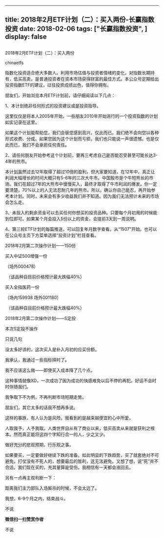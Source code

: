 
---
title:  2018年2月ETF计划（二）：买入两份-长赢指数投资
date: 2018-02-06
tags: ["长赢指数投资", ]
display: false
---


## 



2018年2月ETF计划（二）：买入两份




chinaetfs




指数化投资适合绝大多数人。利用市场估值与投资者情绪的变化，对指数长期持有，低买高卖，是普通投资者在资本市场获得财富的最佳方式。本公众号定期给出投资指数ETF的建议，过往投资成绩出色，值得你拥有。






朋友们，开始浏览本月ETF计划前，请仔细阅读以下几点：



1、本计划绝非任何形式的投资建议或是投资指导。



这里仅仅是将本人2005年开始，一些朋友2010年开始进行的一个投资指数的计划如实记录在这里。



如果这个计划能帮助您，我们会替您感到高兴，仅此而已。我们绝不会向您以各种形式收费、分成。如果您因为这个计划而亏损，我们也只能说一声很遗憾。也是仅此而已，我们不会承担任何责任。



2、请任何朋友开始参考这个计划前，要再三考虑自己是否能忍受甚至可能长达3-4年的熊市。



本计划虽然过去12年取得了超过10倍的盈利，但大家要知道，在12年中，真正让利润大幅增长的时间大概只有5-6年的三次大牛市。中国股市是个牛短熊长的市场。我们在超过7年的大熊市中慢慢买入，最终才取得了牛市利润的爆发。你一定要清楚，70%以上的人无法忍耐几年的熊市。所以，确认你自己能忍，再开始参考本计划。同时，未来会有多少收益我们并不知道。因为我们无法预计未来的市场会怎么走。



3、未投入的剩余资金可以去买任何你想买的投资品种。只要每个月初用的时候能到位即可。如果某个月会投入5份以上的资金，会提前3天到一周说明。



4、第三轮ETF计划的每篇推送，可以回复年月数字查看。从“1507”开始。也可以在公众号主页下方菜单选择“投资计划”栏目查看。







2018年2月第二次操作计划——150份





买入中证500增强一份

（场外000478）

&nbsp;（该品种自目前价格预计最大跌幅40%）



买入全指医药一份

（场内159938 场外001180）

&nbsp;（该品种自目前价格预计最大跌幅40%）













2018年2月第二次操作计划——S定投



本次S定投不操作











只说几句

没太多好讲的，这次买入是补入月初的应买份额。



我承认，我通过一些指标择时了。



我不应该这么做——即使买入成本降了几个点。



这种事情就像XD，一次成功了因为成功的快感难免以后不停的再犯。好运不会时时伴随我们。



我争取下不为例，不再判断市场短期走势。



朋友们，其它太多的话我不想再多说。



这样的暴跌，有人认为是风险，我看到的是越来越便宜的心中所爱。



人取我予，人予我取。人类世界自从有了商业以来，低买高卖从来就是获利之根本。然而真正能将这四个字知行合一的人，少之又少。



做好充分的悲观预期，行乐观之事。



如果要买，一定要做好继续下跌的准备。如此明显的下跌趋势，买了就套绝对不可避免。打仗没有不死人的，想要最后的胜利，这无法避免。又想了想，说“死”并不合适。我们现在买的，充其量算是受伤。我相信有一天都会涨回去。







另有一点再主观判断一下：



距离我们主力部队入场厮杀的时候，不会太远了。



我想，6-9个月之内，结束战斗。











不说


**微信扫一扫赞赏作者**






不说








